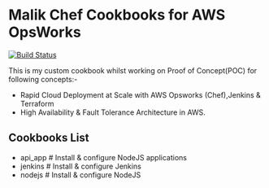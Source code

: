 # Malik Chef Cookbooks for AWS OpsWorks

[![Build Status](https://travis-ci.org/malikperang/malik-chef-cookbook.svg?branch=master)](https://travis-ci.org/github/malikperang/malik-chef-cookbook)

This is my custom cookbook whilst working on Proof of Concept(POC) for following concepts:-

- Rapid Cloud Deployment at Scale with AWS Opsworks (Chef),Jenkins & Terraform
- High Availability & Fault Tolerance Architecture in AWS.

## Cookbooks List

- api_app # Install & configure NodeJS applications
- jenkins # Install & configure Jenkins
- nodejs # Install & configure NodeJS
